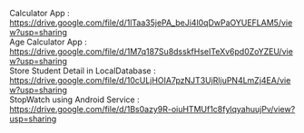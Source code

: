 Calculator App : https://drive.google.com/file/d/1lTaa35jePA_beJi4l0qDwPaOYUEFLAM5/view?usp=sharing 
<br>
Age Calculator App : https://drive.google.com/file/d/1M7q187Su8dsskfHseITeXv6pd0ZoYZEU/view?usp=sharing
<br>
Store Student Detail in LocalDatabase : https://drive.google.com/file/d/10cULjHOIA7pzNJT3UjRljuPN4LmZj4EA/view?usp=sharing
<br>
StopWatch using Android Service : https://drive.google.com/file/d/1Bs0azy9R-oiuHTMUf1c8fylqyahuujPv/view?usp=sharing
